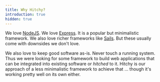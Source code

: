 ```yaml
---
title: Why Hitchy?
introduction: true
hidden: true
---
```


We love [NodeJS](http://nodejs.org). We love [Express](http://expressjs.com). It is a popular but minimalistic framework. We also love richer frameworks like [Sails](http://sailsjs.org). But these usually come with downsides we don't love. 

We also love to keep good software as-is. Never touch a running system. Thus we were looking for some framework to build web applications that can be integrated into existing software or _hitched_ to it. Hitchy is our approach of a less minimalistic framework to achieve that ... though it's working pretty well on its own either.
